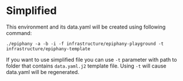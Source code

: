 # Simplified

This environment and its data.yaml will be created using following command:
```
./epiphany -a -b -i -f infrastructure/epiphany-playground -t infrastructure/epiphany-template
```

If you want to use simplified file you can use `-t` parameter with path to folder that contains `data.yaml.j2` template file. Using `-t` will cause data.yaml will be regenerated.  
